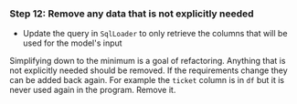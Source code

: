 ### Step 12: Remove any data that is not explicitly needed

- Update the query in `SqlLoader` to only retrieve the columns that will be used for the model's input

Simplifying down to the minimum is a goal of refactoring. Anything that is not explicitly needed should be removed. If the requirements change they can be added back again. For example the `ticket` column is in `df` but it is never used again in the program. Remove it.
